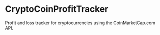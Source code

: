 # CryptoCoinProfitTracker
Profit and loss tracker for cryptocurrencies using the CoinMarketCap.com API.
